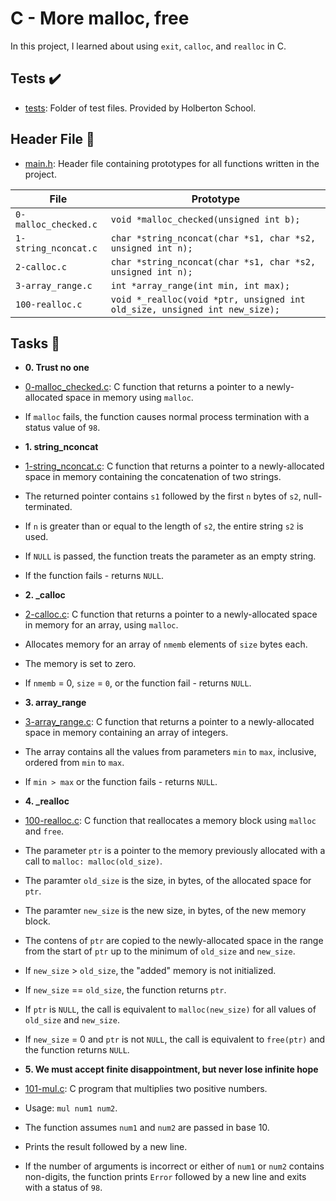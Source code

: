 # C - More malloc, free

In this project, I learned about using `exit`, `calloc`, and `realloc` in C.

## Tests :heavy_check_mark:

* [tests](./tests): Folder of test files. Provided by Holberton School.

## Header File :file_folder:

* [main.h](./main.h): Header file containing prototypes for all functions written in
the project.

| File                 | Prototype                                                                  |
| -------------------- | -------------------------------------------------------------------------- |
| `0-malloc_checked.c` | `void *malloc_checked(unsigned int b);`                                    |
| `1-string_nconcat.c` | `char *string_nconcat(char *s1, char *s2, unsigned int n);`                |
| `2-calloc.c`         | `char *string_nconcat(char *s1, char *s2, unsigned int n);`                |
| `3-array_range.c`    | `int *array_range(int min, int max);`                                      |
| `100-realloc.c`      | `void *_realloc(void *ptr, unsigned int old_size, unsigned int new_size);` |

## Tasks :page_with_curl:

* **0. Trust no one**
 * [0-malloc_checked.c](./0-malloc_checked.c): C function that returns a
 pointer to a newly-allocated space in memory using `malloc`.
* If `malloc` fails, the function causes normal process termination with a status value
 of `98`.

* **1. string_nconcat**
* [1-string_nconcat.c](./1-string_nconcat.c): C function that returns a pointer to a
newly-allocated space in memory containing the concatenation of two strings.
* The returned pointer contains `s1` followed by the first `n` bytes
of `s2`, null-terminated.
* If `n` is greater than or equal to the length of `s2`, the entire string `s2` is used.
* If `NULL` is passed, the function treats the parameter as an empty string.
* If the function fails - returns `NULL`.

* **2. _calloc**
* [2-calloc.c](./2-calloc.c): C function that returns a pointer to a newly-allocated space
 in memory for an array, using `malloc`.
* Allocates memory for an array of `nmemb` elements of `size` bytes each.
* The memory is set to zero.
 * If `nmemb` = 0, `size` = `0`, or the function fail - returns `NULL`.

* **3. array_range**
* [3-array_range.c](./3-array_range.c): C function that returns a pointer to a
newly-allocated space in memory containing an array of integers.
* The array contains all the values from parameters `min` to `max`, inclusive,
 ordered from `min` to `max`.
* If `min > max` or the function fails - returns `NULL`.

* **4. _realloc**
* [100-realloc.c](./100-realloc.c): C function that reallocates a memory block using
`malloc` and `free`.
* The parameter `ptr` is a pointer to the memory previously allocated with
 a call to `malloc: malloc(old_size)`.
* The paramter `old_size` is the size, in bytes, of the allocated space for `ptr`.
* The paramter `new_size` is the new size, in bytes, of the new memory block.
 * The contens of `ptr` are copied to the newly-allocated space in the range from the
start of `ptr` up to the minimum of `old_size` and `new_size`.
* If `new_size` > `old_size`, the "added" memory is not initialized.
 * If `new_size` == `old_size`, the function returns `ptr`.
* If `ptr` is `NULL`, the call is equivalent to `malloc(new_size)` for all values of
 `old_size` and `new_size`.
* If `new_size` = 0 and `ptr` is not `NULL`, the call is equivalent to
`free(ptr)` and the function returns `NULL`.

* **5. We must accept finite disappointment, but never lose infinite hope**
* [101-mul.c](./101-mul.c): C program that multiplies two positive numbers.
 * Usage: `mul num1 num2`.
* The function assumes `num1` and `num2` are passed in base 10.
* Prints the result followed by a new line.
 * If the number of arguments is incorrect or either of `num1` or `num2`
contains non-digits, the function prints `Error` followed by a new line and
exits with a status of `98`.
 
